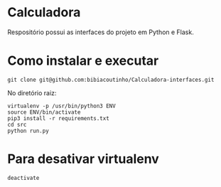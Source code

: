 # Calculadora
Respositório possui as interfaces do projeto em Python e Flask.

# Como instalar e executar
```
git clone git@github.com:bibiacoutinho/Calculadora-interfaces.git
```
No diretório raiz:
```
virtualenv -p /usr/bin/python3 ENV
source ENV/bin/activate
pip3 install -r requirements.txt
cd src
python run.py
```
# Para desativar virtualenv

```
deactivate
```
